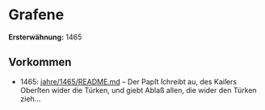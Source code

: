# Grafene

**Ersterwähnung:** 1465

## Vorkommen
- 1465: [jahre/1465/README.md](../jahre/1465/README.md) – Der Papſt ſchreibt au<h an Graf Ulrich von
Grafene>, des Kaiſers Oberſten wider die Türken, und
giebt Ablaß allen, die wider den Türken zieh...
